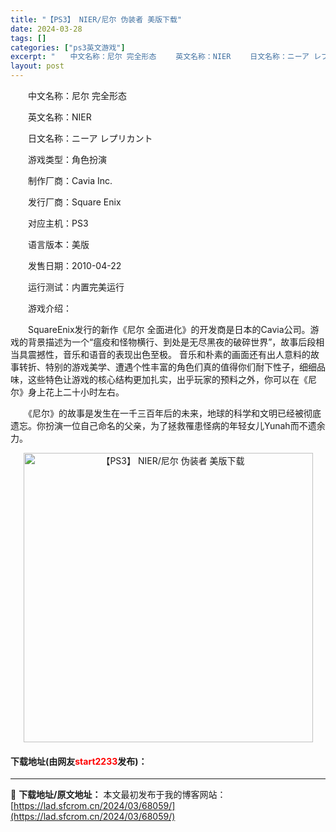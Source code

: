 ```yaml
---
title: "【PS3】 NIER/尼尔 伪装者 美版下载"
date: 2024-03-28
tags: []
categories: ["ps3英文游戏"]
excerpt: "　　中文名称：尼尔 完全形态 　　英文名称：NIER 　　日文名称：ニーア レプリカント 　　游戏类型：角色扮演 　　制作厂商：Cavia Inc. 　　发行厂商：Square Enix 　　对应主机：PS3 　　语言版本：美版 　　发售日期：2010-04-22 　　运行测试：内置完美运行 　　游&hellip;"
layout: post
---
```


 <p>　　中文名称：尼尔 完全形态</p> <p>　　英文名称：NIER</p> <p>　　日文名称：ニーア レプリカント</p> <p>　　游戏类型：角色扮演</p> <p>　　制作厂商：Cavia Inc.</p> <p>　　发行厂商：Square Enix</p> <p>　　对应主机：PS3</p> <p>　　语言版本：美版</p> <p>　　发售日期：2010-04-22</p> <p>　　运行测试：内置完美运行</p> <p>　　游戏介绍：</p> <p>　　SquareEnix发行的新作《尼尔 全面进化》的开发商是日本的Cavia公司。游戏的背景描述为一个&ldquo;瘟疫和怪物横行、到处是无尽黑夜的破碎世界&rdquo;，故事后段相当具震撼性，音乐和语音的表现出色至极。 音乐和朴素的画面还有出人意料的故事转折、特别的游戏美学、遭遇个性丰富的角色们真的值得你们耐下性子，细细品味，这些特色让游戏的核心结构更加扎实，出乎玩家的预料之外，你可以在《尼尔》身上花上二十小时左右。</p> <p>　　《尼尔》的故事是发生在一千三百年后的未来，地球的科学和文明已经被彻底遗忘。你扮演一位自己命名的父亲，为了拯救罹患怪病的年轻女儿Yunah而不遗余力。</p> <p align="center"><img align="" border="0" src="https://lad.sfcrom.cn/wp-content/uploads/2024/03/20240328_66051c87cfa7b.jpg" width="463" alt="【PS3】 NIER/尼尔 伪装者 美版下载" /></p> <p><h4>下载地址(由网友<font color="red">start2233</font>发布)：</h4></p> 

---
📖 **下载地址/原文地址：** 本文最初发布于我的博客网站：[https://lad.sfcrom.cn/2024/03/68059/](https://lad.sfcrom.cn/2024/03/68059/)
